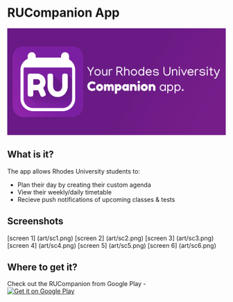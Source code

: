 # RUCompanion App
![Feature](banner.png)

## What is it?
The app allows Rhodes University students to:
* Plan their day by creating their custom agenda
* View their weekly/daily timetable
* Recieve push notifications of upcoming classes & tests

## Screenshots
[screen 1] (art/sc1.png)
[screen 2] (art/sc2.png)
[screen 3] (art/sc3.png)
[screen 4] (art/sc4.png)
[screen 5] (art/sc5.png)
[screen 6] (art/sc6.png)

## Where to get it?
Check out the RUCompanion from Google Play -
<br/><a href='https://play.google.com/store/apps/details?id=apps.studios.bt.rutimetable'><img alt='Get it on Google Play' src='https://play.google.com/intl/en_us/badges/images/generic/en_badge_web_generic.png' height="90px"/></a>


